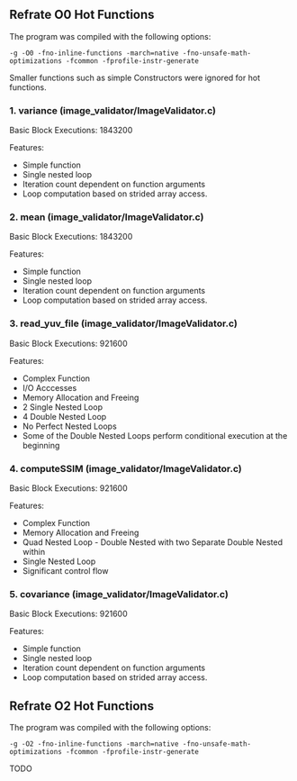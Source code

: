 ## Refrate O0 Hot Functions

The program was compiled with the following options:

```-g -O0 -fno-inline-functions -march=native -fno-unsafe-math-optimizations -fcommon -fprofile-instr-generate```

Smaller functions such as simple Constructors were ignored for hot functions.

### 1. variance (image_validator/ImageValidator.c)
Basic Block Executions: 1843200

Features:
* Simple function
* Single nested loop
* Iteration count dependent on function arguments
* Loop computation based on strided array access.

### 2. mean (image_validator/ImageValidator.c)
Basic Block Executions: 1843200

Features:
* Simple function
* Single nested loop
* Iteration count dependent on function arguments
* Loop computation based on strided array access.

### 3. read_yuv_file (image_validator/ImageValidator.c)
Basic Block Executions: 921600

Features:
* Complex Function
* I/O Acccesses
* Memory Allocation and Freeing
* 2 Single Nested Loop
* 4 Double Nested Loop
* No Perfect Nested Loops
* Some of the Double Nested Loops perform conditional execution at the beginning

### 4. computeSSIM (image_validator/ImageValidator.c)
Basic Block Executions: 921600

Features:
* Complex Function
* Memory Allocation and Freeing
* Quad Nested Loop - Double Nested with two Separate Double Nested within
* Single Nested Loop
* Significant control flow

### 5. covariance (image_validator/ImageValidator.c)
Basic Block Executions: 921600

Features:
* Simple function
* Single nested loop
* Iteration count dependent on function arguments
* Loop computation based on strided array access.

## Refrate O2 Hot Functions

The program was compiled with the following options:

```-g -O2 -fno-inline-functions -march=native -fno-unsafe-math-optimizations -fcommon -fprofile-instr-generate```

TODO
